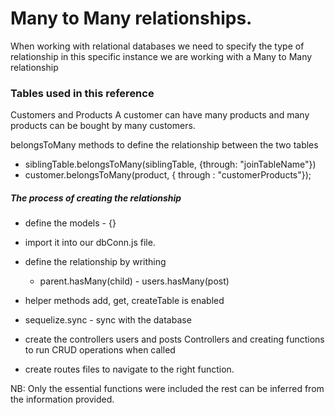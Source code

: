 <!-- REFERENCE CODE FOR DEVELOPING OUR BACKEND USING JAVASCRIPT -->
# Many to Many relationships.
When working with relational databases we need to specify the type of relationship in this specific instance we are working with 
a Many to Many relationship 

### Tables used in this reference 
Customers and Products
A customer can have many products and many products can be bought by many customers.

belongsToMany methods to define the relationship between the two tables

- siblingTable.belongsToMany(siblingTable, {through: "joinTableName"})
- customer.belongsToMany(product, { through : "customerProducts"});

##### The process of creating the relationship
- define the models - {}
- import it into our dbConn.js file.
- define the relationship by writhing
    - parent.hasMany(child) - users.hasMany(post)
- helper methods add, get, createTable is enabled
    
- sequelize.sync - sync with the database
- create the controllers users and posts Controllers and creating functions to run CRUD operations when called
- create routes files to navigate to the right function.

NB: Only the essential functions were included the rest can be inferred from the information provided.
